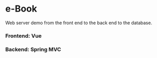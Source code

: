 # e-Book
Web server demo from the front end to the back end to the database.

### Frontend: Vue
### Backend: Spring MVC
